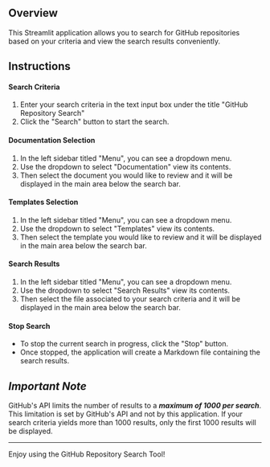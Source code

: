 ## Overview

This Streamlit application allows you to search for GitHub repositories based on your criteria and view the search results conveniently.

## Instructions

#### Search Criteria

1. Enter your search criteria in the text input box under the title "GitHub Repository Search"
2. Click the "Search" button to start the search.

#### Documentation Selection

1. In the left sidebar titled "Menu", you can see a dropdown menu.
2. Use the dropdown to select "Documentation" view its contents.
3. Then select the document you would like to review and it will be displayed in the main area below the search bar.

#### Templates Selection

1. In the left sidebar titled "Menu", you can see a dropdown menu.
2. Use the dropdown to select "Templates" view its contents.
3. Then select the template you would like to review and it will be displayed in the main area below the search bar.

#### Search Results

1. In the left sidebar titled "Menu", you can see a dropdown menu.
2. Use the dropdown to select "Search Results" view its contents.
3. Then select the file associated to your search criteria and it will be displayed in the main area below the search bar.

#### Stop Search

- To stop the current search in progress, click the "Stop" button.
- Once stopped, the application will create a Markdown file containing the search results.

## ***Important Note***

GitHub's API limits the number of results to a ***maximum of 1000 per search***. This limitation is set by GitHub's API and not by this application. If your search criteria yields more than 1000 results, only the first 1000 results will be displayed.

---

Enjoy using the GitHub Repository Search Tool!
